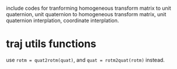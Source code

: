 #
include codes for tranforming homogeneous transform matrix to unit 
quaternion, unit quaternion to homogeneous transform matrix,
unit quaternion interplation, coordinate interplation.


# traj utils functions
use `rotm = quat2rotm(quat)`, and `quat = rotm2quat(rotm)` instead.
